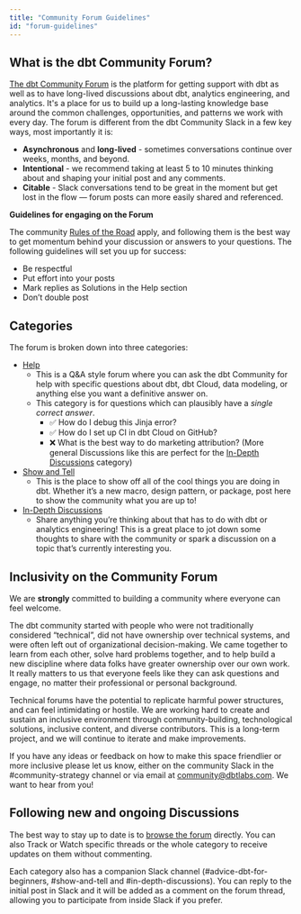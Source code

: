 ```yaml
---
title: "Community Forum Guidelines"
id: "forum-guidelines"
---
```


## What is the dbt Community Forum? 
[The dbt Community Forum](https://discourse.getdbt.com) is the platform for getting support with dbt as well as to have long-lived discussions about dbt, analytics engineering, and analytics. It's a place for us to build up a long-lasting knowledge base around the common challenges, opportunities, and patterns we work with every day. The forum is different from the dbt Community Slack in a few key ways, most importantly it is:

- **Asynchronous** and **long-lived** - sometimes conversations continue over weeks, months, and beyond.
- **Intentional** - we recommend taking at least 5 to 10 minutes thinking about and shaping your initial post and any comments.
- **Citable** - Slack conversations tend to be great in the moment but get lost in the flow — forum posts can more easily shared and referenced.

**Guidelines for engaging on the Forum**

The community [Rules of the Road](https://docs.getdbt.com/docs/contributing/slack-rules-of-the-road) apply, and following them is the best way to get momentum behind your discussion or answers to your questions. The following guidelines will set you up for success:

- Be respectful
- Put effort into your posts
- Mark replies as Solutions in the Help section
- Don’t double post

## Categories

The forum is broken down into three categories:

- [Help](https://discourse.getdbt.com/c/help/19)
    - This is a Q&A style forum where you can ask the dbt Community for help with specific questions about dbt, dbt Cloud, data modeling, or anything else you want a definitive answer on.
    - This category is for questions which can plausibly have a *single correct answer*.
        - ✅ How do I debug this Jinja error?
        - ✅ How do I set up CI in dbt Cloud on GitHub?
        - ❌ What is the best way to do marketing attribution?  (More general Discussions like this are perfect for the [In-Depth Discussions](https://discourse.getdbt.com/c/discussions/21) category)
- [Show and Tell](https://discourse.getdbt.com/c/show-and-tell/22)
    - This is the place to show off all of the cool things you are doing in dbt. Whether it’s a new macro, design pattern, or package, post here to show the community what you are up to!
- [In-Depth Discussions](https://discourse.getdbt.com/c/discussions/21)
    - Share anything you’re thinking about that has to do with dbt or analytics engineering! This is a great place to jot down some thoughts to share with the community or spark a discussion on a topic that’s currently interesting you.

## Inclusivity on the Community Forum
We are **strongly** committed to building a community where everyone can feel welcome. 

The dbt community started with people who were not traditionally considered “technical”, did not have ownership over technical systems, and were often left out of organizational decision-making. We came together to learn from each other, solve hard problems together, and to help build a new discipline where data folks have greater ownership over our own work. It really matters to us that everyone feels like they can ask questions and engage, no matter their professional or personal background. 

Technical forums have the potential to replicate harmful power structures, and can feel intimidating or hostile. We are working hard to create and sustain an inclusive environment through community-building, technological solutions, inclusive content, and diverse contributors. This is a long-term project, and we will continue to iterate and make improvements.

If you have any ideas or feedback on how to make this space friendlier or more inclusive please let us know, either on the community Slack in the #community-strategy channel or via email at [community@dbtlabs.com](mailto:community@dbtlabs.com). We want to hear from you!

## Following new and ongoing Discussions

The best way to stay up to date is to [browse the forum](https://discourse.getdbt.com/) directly. You can also Track or Watch specific threads or the whole category to receive updates on them without commenting.

Each category also has a companion Slack channel (#advice-dbt-for-beginners, #show-and-tell and #in-depth-discussions). You can reply to the initial post in Slack and it will be added as a comment on the forum thread, allowing you to participate from inside Slack if you prefer.